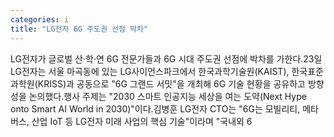 ```yaml
---
categories: i
title: "LG전자 6G 주도권 선점 박차"
---
```

LG전자가 글로벌 산·학·연 6G 전문가들과 6G 시대 주도권 선점에 박차를 가한다.23일 LG전자는 서울 마곡동에 있는 LG사이언스파크에서 한국과학기술원(KAIST), 한국표준과학원(KRISS)과 공동으로 "6G 그랜드 서밋"을 개최해 6G 기술 현황을 공유하고 방향성을 논의했다.행사 주제는 "2030 스마트 인공지능 세상을 여는 도약(Next Hype onto Smart AI World in 2030)"이다.김병훈 LG전자 CTO는 "6G는 모빌리티, 메타버스, 산업 IoT 등 LG전자 미래 사업의 핵심 기술"이라며 "국내외 6